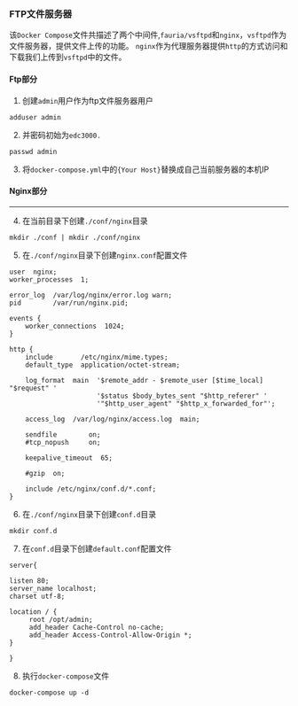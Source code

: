 ### FTP文件服务器

该`Docker Compose`文件共描述了两个中间件,`fauria/vsftpd`和`nginx`，`vsftpd`作为文件服务器，提供文件上传的功能。
`nginx`作为代理服务器提供`http`的方式访问和下载我们上传到`vsftpd`中的文件。

#### Ftp部分

1. 创建`admin`用户作为ftp文件服务器用户

```shell script
adduser admin
```

2. 并密码初始为`edc3000.`

```shell script
passwd admin
```

3. 将`docker-compose.yml`中的`{Your Host}`替换成自己当前服务器的本机IP


#### Nginx部分

----

4. 在当前目录下创建`./conf/nginx`目录

```shell script
mkdir ./conf | mkdir ./conf/nginx
```

5. 在`./conf/nginx`目录下创建`nginx.conf`配置文件

```smartyconfig
user  nginx;
worker_processes  1;

error_log  /var/log/nginx/error.log warn;
pid        /var/run/nginx.pid;

events {
    worker_connections  1024;
}

http {
    include       /etc/nginx/mime.types;
    default_type  application/octet-stream;

    log_format  main  '$remote_addr - $remote_user [$time_local] "$request" '
                      '$status $body_bytes_sent "$http_referer" '
                      '"$http_user_agent" "$http_x_forwarded_for"';

    access_log  /var/log/nginx/access.log  main;

    sendfile        on;
    #tcp_nopush     on;

    keepalive_timeout  65;

    #gzip  on;

    include /etc/nginx/conf.d/*.conf;
}
```

6. 在`./conf/nginx`目录下创建`conf.d`目录

```shell script
mkdir conf.d
```

7. 在`conf.d`目录下创建`default.conf`配置文件

```smartyconfig
server{
        
listen 80;
server_name localhost;
charset utf-8;

location / {
     root /opt/admin;
     add_header Cache-Control no-cache;
     add_header Access-Control-Allow-Origin *;
}

}
```

8. 执行`docker-compose`文件
   
```shell script
docker-compose up -d
```